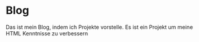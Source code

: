 # Blog
Das ist mein Blog, indem ich Projekte vorstelle. Es ist ein Projekt um meine HTML Kenntnisse zu verbessern